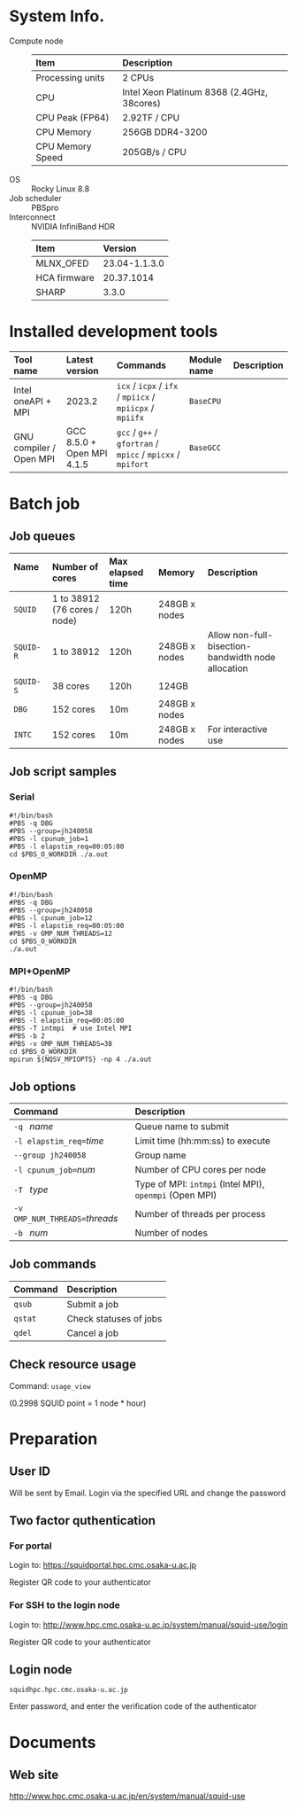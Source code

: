 # System Info.
<dl>
<dt> Compute node</dt> 
<dd> 

|Item | Description |
|:---------------|:---------------|
|Processing units| 2 CPUs |
|CPU     | Intel Xeon Platinum 8368 (2.4GHz, 38cores) |
|CPU Peak (FP64)  | 2.92TF / CPU |
|CPU Memory       | 256GB DDR4-3200 |
|CPU Memory Speed | 205GB/s / CPU |
</dd>

<dt> OS</dt>
<dd> Rocky Linux 8.8</dd>
<dt> Job scheduler</dt>
<dd> PBSpro</dd>
<dt> Interconnect </dt>
<dd> NVIDIA InfiniBand HDR

|Item | Version |
|:----|:----|
|MLNX_OFED   | 23.04-1.1.3.0 |
|HCA firmware| 20.37.1014 |
|SHARP       | 3.3.0 |
</dd>
</dl>

# Installed development tools

|Tool name |Latest version | Commands | Module name | Description |
|:---------|:--------------|:---------|:------------|:------------|
| Intel oneAPI + MPI | 2023.2 | `icx` / `icpx` / `ifx` / `mpiicx` / `mpiicpx` / `mpiifx` | `BaseCPU` |  |
| GNU compiler / Open MPI| GCC 8.5.0 + Open MPI 4.1.5 | `gcc` / `g++` / `gfortran` / `mpicc` / `mpicxx` / `mpifort` | `BaseGCC`  |  |

# Batch job
## Job queues

| Name &nbsp; &nbsp; &nbsp; &nbsp; | Number of cores | Max elapsed time | Memory | Description |
|:-----|:--------------|:-----------------|:-------|:------------|
| `SQUID` | 1 to 38912 (76 cores / node) | 120h | 248GB x nodes |  |
| `SQUID-R` | 1 to 38912 | 120h | 248GB x nodes | Allow non-full-bisection-bandwidth node allocation |
| `SQUID-S` | 38 cores | 120h | 124GB |  |
| `DBG` | 152 cores| 10m | 248GB x nodes |  |
| `INTC` | 152 cores | 10m | 248GB x nodes | For interactive use |

## Job script samples

### Serial
```
#!/bin/bash
#PBS -q DBG
#PBS --group=jh240058
#PBS -l cpunum_job=1
#PBS -l elapstim_req=00:05:00
cd $PBS_O_WORKDIR ./a.out
```

### OpenMP
```
#!/bin/bash
#PBS -q DBG
#PBS --group=jh240058
#PBS -l cpunum_job=12
#PBS -l elapstim_req=00:05:00 
#PBS -v OMP_NUM_THREADS=12
cd $PBS_O_WORKDIR
./a.out
```

### MPI+OpenMP
```
#!/bin/bash
#PBS -q DBG
#PBS --group=jh240058
#PBS -l cpunum_job=38
#PBS -l elapstim_req=00:05:00 
#PBS -T intmpi  # use Intel MPI             
#PBS -b 2       
#PBS -v OMP_NUM_THREADS=38
cd $PBS_O_WORKDIR
mpirun ${NQSV_MPIOPTS} -np 4 ./a.out 
```

## Job options

| Command  | Description |
|:--------------------|:--------|
|`-q ` *name*  | Queue name to submit |
|`-l elapstim_req=`*time* | Limit time (hh:mm:ss) to execute |
|`--group jh240058` | Group name |
|`-l cpunum_job=`*num* | Number of CPU cores per node |
|`-T ` *type* | Type of MPI: `intmpi` (Intel MPI), `openmpi` (Open MPI) |
|`-v OMP_NUM_THREADS=`*threads* | Number of threads per process |
|`-b ` *num* | Number of nodes |

## Job commands

|Command | Description |
|:-------|:--------|
|`qsub`  | Submit a job |
|`qstat` | Check statuses of jobs |
|`qdel` | Cancel a job |

## Check resource usage

Command: `usage_view`

(0.2998 SQUID point = 1 node * hour)

# Preparation

## User ID

Will be sent by Email.
Login via the specified URL and change the password

## Two factor quthentication

### For portal

Login to: <https://squidportal.hpc.cmc.osaka-u.ac.jp>

Register QR code to your authenticator

### For SSH to the login node

Login to: <http://www.hpc.cmc.osaka-u.ac.jp/system/manual/squid-use/login>

Register QR code to your authenticator

## Login node
`squidhpc.hpc.cmc.osaka-u.ac.jp`

Enter password, and enter the verification code of the authenticator

# Documents

## Web site
<http://www.hpc.cmc.osaka-u.ac.jp/en/system/manual/squid-use>

